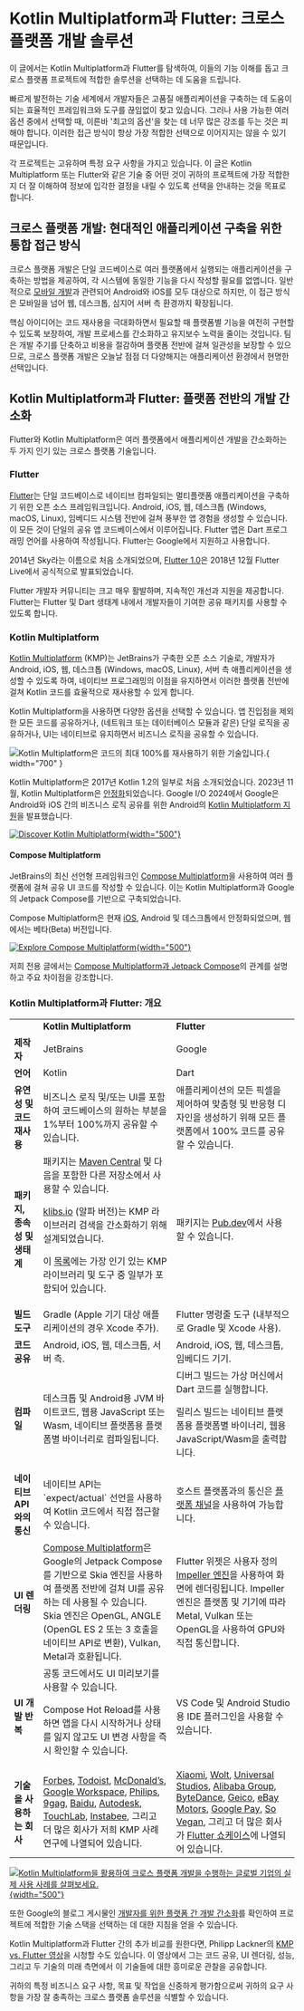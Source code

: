 # Kotlin Multiplatform과 Flutter: 크로스 플랫폼 개발 솔루션

<web-summary>이 글에서는 Kotlin Multiplatform과 Flutter를 탐색하여, 이들의 기능 이해를 돕고 크로스 플랫폼 프로젝트에 적합한 솔루션을 선택하는 데 도움을 드립니다.</web-summary> 

빠르게 발전하는 기술 세계에서 개발자들은 고품질 애플리케이션을 구축하는 데 도움이 되는 효율적인 프레임워크와 도구를 끊임없이 찾고 있습니다. 그러나 사용 가능한 여러 옵션 중에서 선택할 때, 이른바 '최고의 옵션'을 찾는 데 너무 많은 강조를 두는 것은 피해야 합니다. 이러한 접근 방식이 항상 가장 적합한 선택으로 이어지지는 않을 수 있기 때문입니다.

각 프로젝트는 고유하며 특정 요구 사항을 가지고 있습니다. 이 글은 Kotlin Multiplatform 또는 Flutter와 같은 기술 중 어떤 것이 귀하의 프로젝트에 가장 적합한지 더 잘 이해하여 정보에 입각한 결정을 내릴 수 있도록 선택을 안내하는 것을 목표로 합니다.

## 크로스 플랫폼 개발: 현대적인 애플리케이션 구축을 위한 통합 접근 방식

크로스 플랫폼 개발은 단일 코드베이스로 여러 플랫폼에서 실행되는 애플리케이션을 구축하는 방법을 제공하여, 각 시스템에 동일한 기능을 다시 작성할 필요를 없앱니다. 일반적으로 [모바일 개발](cross-platform-mobile-development.md)과 관련되어 Android와 iOS를 모두 대상으로 하지만, 이 접근 방식은 모바일을 넘어 웹, 데스크톱, 심지어 서버 측 환경까지 확장됩니다.

핵심 아이디어는 코드 재사용을 극대화하면서 필요할 때 플랫폼별 기능을 여전히 구현할 수 있도록 보장하여, 개발 프로세스를 간소화하고 유지보수 노력을 줄이는 것입니다. 팀은 개발 주기를 단축하고 비용을 절감하며 플랫폼 전반에 걸쳐 일관성을 보장할 수 있으므로, 크로스 플랫폼 개발은 오늘날 점점 더 다양해지는 애플리케이션 환경에서 현명한 선택입니다.

## Kotlin Multiplatform과 Flutter: 플랫폼 전반의 개발 간소화

Flutter와 Kotlin Multiplatform은 여러 플랫폼에서 애플리케이션 개발을 간소화하는 두 가지 인기 있는 크로스 플랫폼 기술입니다.

### Flutter

[Flutter](https://flutter.dev/)는 단일 코드베이스로 네이티브 컴파일되는 멀티플랫폼 애플리케이션을 구축하기 위한 오픈 소스 프레임워크입니다. Android, iOS, 웹, 데스크톱 (Windows, macOS, Linux), 임베디드 시스템 전반에 걸쳐 풍부한 앱 경험을 생성할 수 있습니다. 이 모든 것이 단일의 공유 앱 코드베이스에서 이루어집니다. Flutter 앱은 Dart 프로그래밍 언어를 사용하여 작성됩니다. Flutter는 Google에서 지원하고 사용합니다.

2014년 Sky라는 이름으로 처음 소개되었으며, [Flutter 1.0](https://developers.googleblog.com/en/flutter-10-googles-portable-ui-toolkit/)은 2018년 12월 Flutter Live에서 공식적으로 발표되었습니다.

Flutter 개발자 커뮤니티는 크고 매우 활발하며, 지속적인 개선과 지원을 제공합니다. Flutter는 Flutter 및 Dart 생태계 내에서 개발자들이 기여한 공유 패키지를 사용할 수 있도록 합니다.

### Kotlin Multiplatform

[Kotlin Multiplatform](https://www.jetbrains.com/kotlin-multiplatform/) (KMP)는 JetBrains가 구축한 오픈 소스 기술로, 개발자가 Android, iOS, 웹, 데스크톱 (Windows, macOS, Linux), 서버 측 애플리케이션을 생성할 수 있도록 하여, 네이티브 프로그래밍의 이점을 유지하면서 이러한 플랫폼 전반에 걸쳐 Kotlin 코드를 효율적으로 재사용할 수 있게 합니다.

Kotlin Multiplatform을 사용하면 다양한 옵션을 선택할 수 있습니다. 앱 진입점을 제외한 모든 코드를 공유하거나, (네트워크 또는 데이터베이스 모듈과 같은) 단일 로직을 공유하거나, UI는 네이티브로 유지하면서 비즈니스 로직을 공유할 수 있습니다.

![Kotlin Multiplatform은 코드의 최대 100%를 재사용하기 위한 기술입니다.](kmp-logic-and-ui.svg){ width="700" }

Kotlin Multiplatform은 2017년 Kotlin 1.2의 일부로 처음 소개되었습니다. 2023년 11월, Kotlin Multiplatform은 [안정화](https://blog.jetbrains.com/kotlin/2023/11/kotlin-multiplatform-stable/)되었습니다. Google I/O 2024에서 Google은 Android와 iOS 간의 비즈니스 로직 공유를 위한 Android의 [Kotlin Multiplatform 지원](https://android-developers.googleblog.com/2024/05/android-support-for-kotlin-multiplatform-to-share-business-logic-across-mobile-web-server-desktop.html)을 발표했습니다.

[![Discover Kotlin Multiplatform](discover-kmp.svg){width="500"}](https://www.jetbrains.com/kotlin-multiplatform/)

#### Compose Multiplatform

JetBrains의 최신 선언형 프레임워크인 [Compose Multiplatform](https://www.jetbrains.com/compose-multiplatform/)을 사용하여 여러 플랫폼에 걸쳐 공유 UI 코드를 작성할 수 있습니다. 이는 Kotlin Multiplatform과 Google의 Jetpack Compose를 기반으로 구축되었습니다.

Compose Multiplatform은 현재 [iOS](https://blog.jetbrains.com/kotlin/2025/05/compose-multiplatform-1-8-0-released-compose-multiplatform-for-ios-is-stable-and-production-ready/), Android 및 데스크톱에서 안정화되었으며, 웹에서는 베타(Beta) 버전입니다.

[![Explore Compose Multiplatform](explore-compose.svg){width="500"}](https://www.jetbrains.com/compose-multiplatform/)

저희 전용 글에서는 [Compose Multiplatform과 Jetpack Compose](compose-multiplatform-and-jetpack-compose.md)의 관계를 설명하고 주요 차이점을 강조합니다.

### Kotlin Multiplatform과 Flutter: 개요

<table style="both">
    
<tr>
<td></td>
        <td><b>Kotlin Multiplatform</b></td>
        <td><b>Flutter</b></td>
</tr>

    
<tr>
<td><b>제작자</b></td>
        <td>JetBrains</td>
        <td>Google</td>
</tr>

    
<tr>
<td><b>언어</b></td>
        <td>Kotlin</td>
        <td>Dart</td>
</tr>

    
<tr>
<td><b>유연성 및 코드 재사용</b></td>
        <td>비즈니스 로직 및/또는 UI를 포함하여 코드베이스의 원하는 부분을 1%부터 100%까지 공유할 수 있습니다.</td>
        <td>애플리케이션의 모든 픽셀을 제어하여 맞춤형 및 반응형 디자인을 생성하기 위해 모든 플랫폼에서 100% 코드를 공유할 수 있습니다.</td>
</tr>

    
<tr>
<td><b>패키지, 종속성 및 생태계</b></td>
        <td>패키지는 <a href="https://central.sonatype.com/">Maven Central</a> 및 다음을 포함한 다른 저장소에서 사용할 수 있습니다.
            <p><a href="http://klibs.io">klibs.io</a> (알파 버전)는 KMP 라이브러리 검색을 간소화하기 위해 설계되었습니다.</p>
            <p>이 <a href="https://github.com/terrakok/kmp-awesome">목록</a>에는 가장 인기 있는 KMP 라이브러리 및 도구 중 일부가 포함되어 있습니다.</p> </td>
        <td>패키지는 <a href="https://pub.dev/">Pub.dev</a>에서 사용할 수 있습니다.</td>
</tr>

    
<tr>
<td><b>빌드 도구</b></td>
        <td>Gradle (Apple 기기 대상 애플리케이션의 경우 Xcode 추가).</td>
        <td>Flutter 명령줄 도구 (내부적으로 Gradle 및 Xcode 사용).</td>
</tr>

    
<tr>
<td><b>코드 공유</b></td>
        <td>Android, iOS, 웹, 데스크톱, 서버 측.</td>
        <td>Android, iOS, 웹, 데스크톱, 임베디드 기기.</td>
</tr>

    
<tr>
<td><b>컴파일</b></td>
        <td>데스크톱 및 Android용 JVM 바이트코드, 웹용 JavaScript 또는 Wasm, 네이티브 플랫폼용 플랫폼별 바이너리로 컴파일됩니다.</td>
        <td>디버그 빌드는 가상 머신에서 Dart 코드를 실행합니다.
        <p>릴리스 빌드는 네이티브 플랫폼용 플랫폼별 바이너리, 웹용 JavaScript/Wasm을 출력합니다.</p>
        </td>
</tr>

    
<tr>
<td><b>네이티브 API와의 통신</b></td>
        <td>네이티브 API는 <Links href="/kmp/multiplatform-expect-actual" summary="undefined">`expect/actual` 선언</Links>을 사용하여 Kotlin 코드에서 직접 접근할 수 있습니다.</td>
        <td>호스트 플랫폼과의 통신은 <a href="https://docs.flutter.dev/platform-integration/platform-channels">플랫폼 채널</a>을 사용하여 가능합니다.</td>
</tr>

    
<tr>
<td><b>UI 렌더링</b></td>
        <td><a href="https://www.jetbrains.com/compose-multiplatform/">Compose Multiplatform</a>은 Google의 Jetpack Compose를 기반으로 Skia 엔진을 사용하여 플랫폼 전반에 걸쳐 UI를 공유하는 데 사용될 수 있습니다. Skia 엔진은 OpenGL, ANGLE (OpenGL ES 2 또는 3 호출을 네이티브 API로 변환), Vulkan, Metal과 호환됩니다.</td>
        <td>Flutter 위젯은 사용자 정의 <a href="https://docs.flutter.dev/perf/impeller">Impeller 엔진</a>을 사용하여 화면에 렌더링됩니다. Impeller 엔진은 플랫폼 및 기기에 따라 Metal, Vulkan 또는 OpenGL을 사용하여 GPU와 직접 통신합니다.</td>
</tr>

    
<tr>
<td><b>UI 개발 반복</b></td>
        <td>공통 코드에서도 UI 미리보기를 사용할 수 있습니다.
        <p><Links href="/kmp/compose-hot-reload" summary="undefined">Compose Hot Reload</Links>를 사용하면 앱을 다시 시작하거나 상태를 잃지 않고도 UI 변경 사항을 즉시 확인할 수 있습니다.</p></td>
        <td>VS Code 및 Android Studio용 IDE 플러그인을 사용할 수 있습니다.</td>
</tr>

    
<tr>
<td><b>기술을 사용하는 회사</b></td>
        <td><a href="https://www.forbes.com/sites/forbes-engineering/2023/11/13/forbes-mobile-app-shifts-to-kotlin-multiplatform/">Forbes</a>, <a href="https://www.youtube.com/watch?v=z-o9MqN86eE">Todoist</a>, <a href="https://medium.com/mcdonalds-technical-blog/mobile-multiplatform-development-at-mcdonalds-3b72c8d44ebc">McDonald’s</a>, <a href="https://www.youtube.com/watch?v=5sOXv-X43vc">Google Workspace</a>, <a href="https://www.youtube.com/watch?v=hZPL8QqiLi8">Philips</a>, <a href="https://raymondctc.medium.com/adopting-kotlin-multiplatform-mobile-kmm-on-9gag-app-dfe526d9ce04">9gag</a>, <a href="https://kotlinlang.org/lp/multiplatform/case-studies/baidu">Baidu</a>, <a href="https://kotlinlang.org/lp/multiplatform/case-studies/autodesk/">Autodesk</a>, <a href="https://touchlab.co/">TouchLab</a>, <a href="https://www.youtube.com/watch?v=YsQ-2lQYQ8M">Instabee</a>, 그리고 더 많은 회사가 저희 <Links href="/kmp/case-studies" summary="undefined">KMP 사례 연구</Links>에 나열되어 있습니다.</td>
        <td><a href="https://flutter.dev/showcase/xiaomi">Xiaomi</a>, <a href="https://flutter.dev/showcase/wolt">Wolt</a>, <a href="https://flutter.dev/showcase/universal-studios">Universal Studios</a>, <a href="https://flutter.dev/showcase/alibaba-group">Alibaba Group</a>, <a href="https://flutter.dev/showcase/bytedance">ByteDance</a>, <a href="https://www.geico.com/techblog/flutter-as-the-multi-channel-ux-framework/">Geico</a>, <a href="https://flutter.dev/showcase/ebay">eBay Motors</a>, <a href="https://flutter.dev/showcase/google-pay">Google Pay</a>, <a href="https://flutter.dev/showcase/so-vegan">So Vegan</a>, 그리고 더 많은 회사가 <a href="https://flutter.dev/showcase">Flutter 쇼케이스</a>에 나열되어 있습니다.</td>
</tr>

</table>

[![Kotlin Multiplatform을 활용하여 크로스 플랫폼 개발을 수행하는 글로벌 기업의 실제 사용 사례를 살펴보세요.](kmp-use-cases-1.svg){width="500"}](https://www.jetbrains.com/help/kotlin-multiplatform-dev/case-studies.html)

또한 Google의 블로그 게시물인 [개발자를 위한 플랫폼 간 개발 간소화](https://developers.googleblog.com/en/making-development-across-platforms-easier-for-developers/)를 확인하여 프로젝트에 적합한 기술 스택을 선택하는 데 대한 지침을 얻을 수 있습니다.

Kotlin Multiplatform과 Flutter 간의 추가 비교를 원한다면, Philipp Lackner의 [KMP vs. Flutter 영상](https://www.youtube.com/watch?v=dzog64ENKG0)을 시청할 수도 있습니다. 이 영상에서 그는 코드 공유, UI 렌더링, 성능, 그리고 두 기술의 미래 측면에서 이 기술들에 대한 흥미로운 관찰을 공유합니다.

귀하의 특정 비즈니스 요구 사항, 목표 및 작업을 신중하게 평가함으로써 귀하의 요구 사항을 가장 잘 충족하는 크로스 플랫폼 솔루션을 식별할 수 있습니다.
